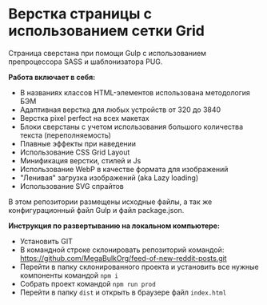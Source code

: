 # Верстка страницы с использованием сетки Grid

Страница сверстана при помощи Gulp с использованием препроцессора SASS и шаблонизатора PUG.

**Работа включает в себя:**

- В названиях классов HTML-элементов использована методология БЭМ
- Адаптивная верстка для любых устройств от 320 до 3840
- Верстка pixel perfect на всех макетах
- Блоки сверстаны с учетом использования большого количества текста (переполняемость)
- Плавные эффекты при наведении
- Использование CSS Grid Layout
- Минификация верстки, стилей и Js
- Использование WebP в качестве формата для изображений
- "Ленивая" загрузка изображений (aka Lazy loading)
- Использование SVG спрайтов

В этом репозитории размещены исходные файлы, а так же конфигурационный файл Gulp и файл package.json.

**Инструкция по развертыванию на локальном компьютере:**

- Установить GIT
- В командной строке склонировать репозиторий командой: https://github.com/MegaBulkOrg/feed-of-new-reddit-posts.git
- Перейти в папку склонированного проекта и установить все нужные компоненты командой `npm i`
- Собрать проект командой `npm run prod`
- Перейти в папку `dist` и открыть в браузере файл `index.html`
